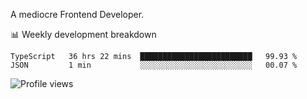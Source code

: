 A mediocre Frontend Developer.

📊 Weekly development breakdown
<!--START_SECTION:waka-->

```text
TypeScript   36 hrs 22 mins  █████████████████████████   99.93 %
JSON         1 min           ░░░░░░░░░░░░░░░░░░░░░░░░░   00.07 %
```

<!--END_SECTION:waka-->

<img src="https://gpvc.arturio.dev/iqbalfasri" alt="Profile views"/>
